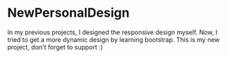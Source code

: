 # NewPersonalDesign
In my previous projects, I designed the responsive design myself. Now, I tried to get a more dynamic design by learning bootstrap.
This is my new project, don't forget to support :)
